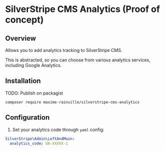# SilverStripe CMS Analytics (Proof of concept)

## Overview

Allows you to add analytics tracking to SilverStripe CMS.

This is abstracted, so you can choose from various analytics services, including Google Analytics.

## Installation

TODO: Publish on packagist

`composer require maxime-rainville/silverstripe-cms-analytics`

## Configuration

1. Set your analytics code through `yaml` config:
```yaml
SilverStripe\Admin\LeftAndMain:
  analytics_code: UA-XXXXX-1
```
